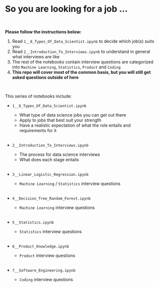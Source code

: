 # So you are looking for a job ...

<br>

**Please follow the instructions below:**

1. Read `1__6_Types_Of_Data_Scientist.ipynb` to decide which job(s) suits you
2. Read `2__Introduction_To_Interviews.ipynb` to understand in general what interviews are like
3. The rest of the notebooks contain interview questions are categorized into `Machine Learning`, `Statistics`, `Product` and `Coding`
4. **This repo will cover most of the common basis, but you will still get asked questions outside of here**

<br>

This series of notebooks include:

- `1__6_Types_Of_Data_Scientist.ipynb`
  - What type of data science jobs you can get out there
  - Apply to jobs that best suit your strength
  - Have a realistic expectation of what the role entails and requirements for it
   
  <br>
     
- `2__Introduction_To_Interviews.ipynb`
  - The process for data science interviews
  - What does each stage entails
     
  <br>

- `3__Linear_Logistic_Regression.ipynb`
  - `Machine Learning` / `Statistics` interview questions

  <br>

- `4__Decision_Tree_Random_Forest.ipynb`
  - `Machine Learning` interview questions
  
  <br>
  
- `5__Statistics.ipynb`
  - `Statistics` interview questions
  
  <br>
  
- `6__Product_Knowledge.ipynb`
  - `Product` interview questions
   
  <br>
  
 - `7__Software_Engineering.ipynb`
   - `Coding` interview questions